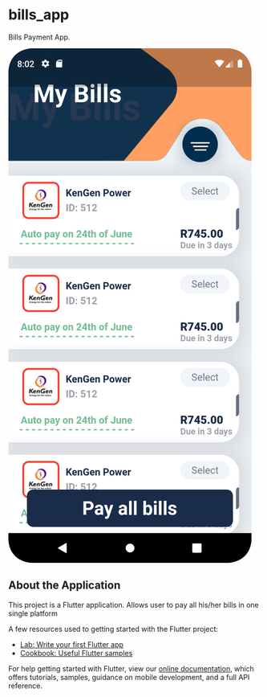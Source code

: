 # bills_app

Bills Payment App.

![Screenshot](Screenshot.png)

## About the Application

This project is a Flutter application. Allows user to pay all his/her bills in one single platform

 A few resources used to getting started with the Flutter project:

- [Lab: Write your first Flutter app](https://flutter.dev/docs/get-started/codelab)
- [Cookbook: Useful Flutter samples](https://flutter.dev/docs/cookbook)

For help getting started with Flutter, view our
[online documentation](https://flutter.dev/docs), which offers tutorials,
samples, guidance on mobile development, and a full API reference.
